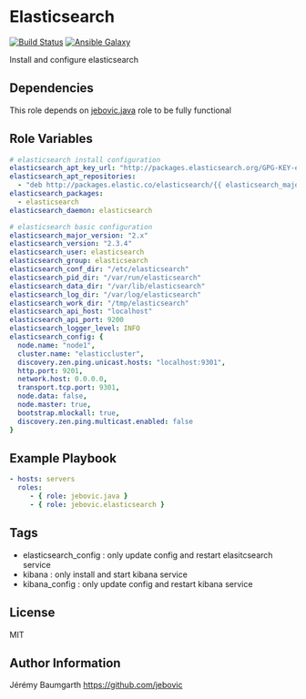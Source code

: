 Elasticsearch
=============

[![Build Status](https://travis-ci.org/jebovic/ansible-elasticsearch.svg?branch=master)](https://travis-ci.org/jebovic/ansible-elasticsearch) [![Ansible Galaxy](https://img.shields.io/badge/galaxy-jebovic.elasticsearch-blue.svg?style=flat)](https://galaxy.ansible.com/jebovic/elasticsearch)

Install and configure elasticsearch

Dependencies
------------

This role depends on [jebovic.java](https://github.com/jebovic/ansible-java) role to be fully functional

Role Variables
--------------

```yaml
# elasticsearch install configuration
elasticsearch_apt_key_url: "http://packages.elasticsearch.org/GPG-KEY-elasticsearch"
elasticsearch_apt_repositories:
  - "deb http://packages.elastic.co/elasticsearch/{{ elasticsearch_major_version }}/debian stable main"
elasticsearch_packages:
  - elasticsearch
elasticsearch_daemon: elasticsearch

# elasticsearch basic configuration
elasticsearch_major_version: "2.x"
elasticsearch_version: "2.3.4"
elasticsearch_user: elasticsearch
elasticsearch_group: elasticsearch
elasticsearch_conf_dir: "/etc/elasticsearch"
elasticsearch_pid_dir: "/var/run/elasticsearch"
elasticsearch_data_dir: "/var/lib/elasticsearch"
elasticsearch_log_dir: "/var/log/elasticsearch"
elasticsearch_work_dir: "/tmp/elasticsearch"
elasticsearch_api_host: "localhost"
elasticsearch_api_port: 9200
elasticsearch_logger_level: INFO
elasticsearch_config: {
  node.name: "node1",
  cluster.name: "elasticcluster",
  discovery.zen.ping.unicast.hosts: "localhost:9301",
  http.port: 9201,
  network.host: 0.0.0.0,
  transport.tcp.port: 9301,
  node.data: false,
  node.master: true,
  bootstrap.mlockall: true,
  discovery.zen.ping.multicast.enabled: false
}
```

Example Playbook
----------------

```yaml
- hosts: servers
  roles:
     - { role: jebovic.java }
     - { role: jebovic.elasticsearch }
```

Tags
----

* elasticsearch_config : only update config and restart elasitcsearch service
* kibana : only install and start kibana service
* kibana_config : only update config and restart kibana service

License
-------

MIT

Author Information
------------------

Jérémy Baumgarth https://github.com/jebovic
